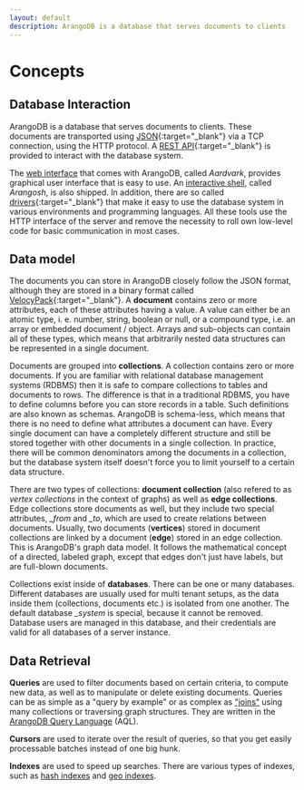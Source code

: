 ```yaml
---
layout: default
description: ArangoDB is a database that serves documents to clients
---
```

Concepts
========

Database Interaction
--------------------

ArangoDB is a database that serves documents to clients. These documents are
transported using [JSON](https://en.wikipedia.org/wiki/JSON){:target="_blank"} via a TCP connection,
using the HTTP protocol. A [REST API](https://en.wikipedia.org/wiki/Representational_state_transfer){:target="_blank"}
is provided to interact with the database system.

The [web interface](administration-web-interface.html) that comes with
ArangoDB, called *Aardvark*, provides graphical user interface that is easy to use.
An [interactive shell](getting-started-arangosh.html), called *Arangosh*, is also
shipped. In addition, there are so called [drivers](https://www.arangodb.com/download/drivers/){:target="_blank"}
that make it easy to use the database system in various environments and
programming languages. All these tools use the HTTP interface of the server and
remove the necessity to roll own low-level code for basic communication in most
cases.

Data model
----------

The documents you can store in ArangoDB closely follow the JSON format,
although they are stored in a binary format called [VelocyPack](https://github.com/arangodb/velocypack#readme){:target="_blank"}.
A **document** contains zero or more attributes, each of these attributes having
a value. A value can either be an atomic type, i. e. number, string, boolean
or null, or a compound type, i.e. an array or embedded document / object.
Arrays and sub-objects can contain all of these types, which means that
arbitrarily nested data structures can be represented in a single document.

Documents are grouped into **collections**. A collection contains zero or more
documents. If you are familiar with relational database management systems (RDBMS)
then it is safe to compare collections to tables and documents to rows. The
difference is that in a traditional RDBMS, you have to define columns before
you can store records in a table. Such definitions are also known as schemas.
ArangoDB is schema-less, which means that there is no need to define what
attributes a document can have. Every single document can have a completely
different structure and still be stored together with other documents in a
single collection. In practice, there will be common denominators among the
documents in a collection, but the database system itself doesn't force you to
limit yourself to a certain data structure.

There are two types of collections: **document collection** (also refered to as
*vertex collections* in the context of graphs) as well as **edge collections**.
Edge collections store documents as well, but they include two special attributes,
*_from* and *_to*, which are used to create relations between documents.
Usually, two documents (**vertices**) stored in document collections are linked
by a document (**edge**) stored in an edge collection. This is ArangoDB's graph
data model. It follows the mathematical concept of a directed, labeled graph,
except that edges don't just have labels, but are full-blown documents.

Collections exist inside of **databases**. There can be one or many databases.
Different databases are usually used for multi tenant setups, as the data inside
them (collections, documents etc.) is isolated from one another. The default
database *_system* is special, because it cannot be removed. Database users
are managed in this database, and their credentials are valid for all databases
of a server instance.

Data Retrieval
--------------

**Queries** are used to filter documents based on certain criteria, to compute
new data, as well as to manipulate or delete existing documents. Queries can be
as simple as a "query by example" or as complex as ["joins"](aql/examples-join.html)
using many collections or traversing graph structures. They are written in
the [ArangoDB Query Language](aql/index.html) (AQL).

**Cursors** are used to iterate over the result of queries, so that you get
easily processable batches instead of one big hunk.

**Indexes** are used to speed up searches. There are various types of indexes,
such as [hash indexes](indexing-hash.html) and
[geo indexes](indexing-geo.html).
